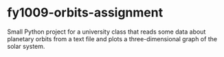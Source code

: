 # fy1009-orbits-assignment
Small Python project for a university class that reads some data about planetary orbits from a text file and plots a three-dimensional graph of the solar system.
